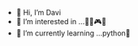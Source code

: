 - 👋 Hi, I’m Davi
- 👀 I’m interested in ...🤑🌐🎮📱
- 🌱 I’m currently learning ...python🐍

<!---
Davidson0071/Davidson0071 is a ✨ special ✨ repository because its `README.md` (this file) appears on your GitHub profile.
You can click the Preview link to take a look at your changes.
--->
